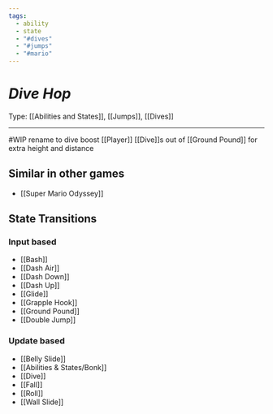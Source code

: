 ```yaml
---
tags:
  - ability
  - state
  - "#dives"
  - "#jumps"
  - "#mario"
---
```

# _Dive Hop_

Type: [[Abilities and States]], [[Jumps]], [[Dives]]

----

#WIP rename to dive boost
[[Player]] [[Dive]]s out of [[Ground Pound]] for extra height and distance


## Similar in other games

* [[Super Mario Odyssey]]


## State Transitions

### Input based

* [[Bash]]
* [[Dash Air]]
* [[Dash Down]]
* [[Dash Up]]
* [[Glide]]
* [[Grapple Hook]]
* [[Ground Pound]]
* [[Double Jump]]

### Update based

* [[Belly Slide]]
* [[Abilities & States/Bonk]]
* [[Dive]]
* [[Fall]]
* [[Roll]]
* [[Wall Slide]]